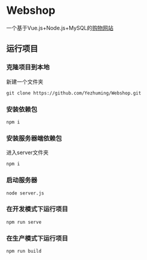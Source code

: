 # Webshop
一个基于Vue.js+Node.js+MySQL的[购物网站](https://yezhuming.github.io/Webshop/dist/index.html#/)

## 运行项目
### 克隆项目到本地
新建一个文件夹
```
git clone https://github.com/Yezhuming/Webshop.git
```

### 安装依赖包
```
npm i
```

### 安装服务器端依赖包
进入server文件夹
```
npm i
```

### 启动服务器
```
node server.js
```

### 在开发模式下运行项目
```
npm run serve
```

### 在生产模式下运行项目
```
npm run build
```
